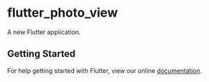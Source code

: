 # flutter_photo_view

A new Flutter application.

## Getting Started

For help getting started with Flutter, view our online
[documentation](https://flutter.io/).
